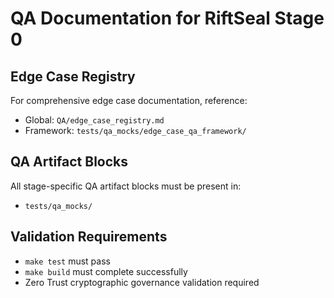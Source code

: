 # QA Documentation for RiftSeal Stage 0

## Edge Case Registry
For comprehensive edge case documentation, reference:
- Global: `QA/edge_case_registry.md`
- Framework: `tests/qa_mocks/edge_case_qa_framework/`

## QA Artifact Blocks
All stage-specific QA artifact blocks must be present in:
- `tests/qa_mocks/`

## Validation Requirements
- `make test` must pass
- `make build` must complete successfully
- Zero Trust cryptographic governance validation required

